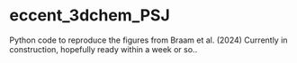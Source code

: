 # eccent_3dchem_PSJ
Python code to reproduce the figures from Braam et al. (2024)
Currently in construction, hopefully ready within a week or so.. 
